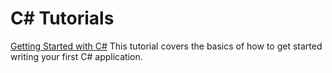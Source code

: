 # C# Tutorials

[Getting Started with C#](getting-started/README.md)
This tutorial covers the basics of how to get started writing your first C# application. 